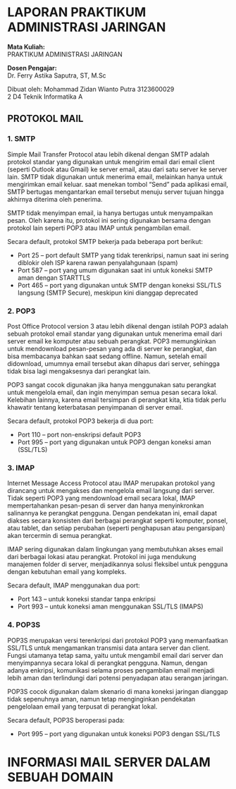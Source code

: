 # LAPORAN PRAKTIKUM ADMINISTRASI JARINGAN

**Mata Kuliah:**  
PRAKTIKUM ADMINISTRASI JARINGAN

**Dosen Pengajar:**  
Dr. Ferry Astika Saputra, ST, M.Sc

Dibuat oleh:
Mohammad Zidan Wianto Putra 3123600029  
2 D4 Teknik Informatika A  


## PROTOKOL MAIL
### 1. SMTP 
Simple Mail Transfer Protocol atau lebih dikenal dengan SMTP adalah protokol standar yang digunakan untuk mengirim email dari email client (seperti Outlook atau Gmail) ke server email, atau dari satu server ke server lain. SMTP tidak digunakan untuk menerima email, melainkan hanya untuk mengirimkan email keluar. saat menekan tombol “Send” pada aplikasi email, SMTP bertugas mengantarkan email tersebut menuju server tujuan hingga akhirnya diterima oleh penerima.

SMTP tidak menyimpan email, ia hanya bertugas untuk menyampaikan pesan. Oleh karena itu, protokol ini sering digunakan bersama dengan protokol lain seperti POP3 atau IMAP untuk pengambilan email.

Secara default, protokol SMTP bekerja pada beberapa port berikut:

- Port 25 – port default SMTP yang tidak terenkripsi, namun saat ini sering diblokir oleh ISP karena rawan penyalahgunaan (spam)
- Port 587 – port yang umum digunakan saat ini untuk koneksi SMTP aman dengan STARTTLS
- Port 465 – port yang digunakan untuk SMTP dengan koneksi SSL/TLS langsung (SMTP Secure), meskipun kini dianggap deprecated

### 2. POP3
Post Office Protocol version 3 atau lebih dikenal dengan istilah POP3 adalah sebuah protokol email standar yang digunakan untuk menerima email dari server email ke komputer atau sebuah perangkat. POP3 memungkinkan untuk mendownload pesan-pesan yang ada di server ke perangkat, dan bisa membacanya bahkan saat sedang offline. Namun, setelah email didownload, umumnya email tersebut akan dihapus dari server, sehingga tidak bisa lagi mengaksesnya dari perangkat lain.

POP3 sangat cocok digunakan jika hanya menggunakan satu perangkat untuk mengelola email, dan ingin menyimpan semua pesan secara lokal. Kelebihan lainnya, karena email tersimpan di perangkat kita, ktia tidak perlu khawatir tentang keterbatasan penyimpanan di server email.

Secara default, protokol POP3 bekerja di dua port:

- Port 110 – port non-enskripsi default POP3
- Port 995 – port yang digunakan untuk POP3 dengan koneksi aman (SSL/TLS)

### 3. IMAP
Internet Message Access Protocol atau IMAP merupakan protokol yang dirancang untuk mengakses dan mengelola email langsung dari server. Tidak seperti POP3 yang mendownload email secara lokal, IMAP mempertahankan pesan-pesan di server dan hanya menyinkronkan salinannya ke perangkat pengguna. Dengan pendekatan ini, email dapat diakses secara konsisten dari berbagai perangkat seperti komputer, ponsel, atau tablet, dan setiap perubahan (seperti penghapusan atau pengarsipan) akan tercermin di semua perangkat.

IMAP sering digunakan dalam lingkungan yang membutuhkan akses email dari berbagai lokasi atau perangkat. Protokol ini juga mendukung manajemen folder di server, menjadikannya solusi fleksibel untuk pengguna dengan kebutuhan email yang kompleks.

Secara default, IMAP menggunakan dua port:

- Port 143 – untuk koneksi standar tanpa enkripsi
- Port 993 – untuk koneksi aman menggunakan SSL/TLS (IMAPS)

### 4. POP3S
POP3S merupakan versi terenkripsi dari protokol POP3 yang memanfaatkan SSL/TLS untuk mengamankan transmisi data antara server dan client. Fungsi utamanya tetap sama, yaitu untuk mengambil email dari server dan menyimpannya secara lokal di perangkat pengguna. Namun, dengan adanya enkripsi, komunikasi selama proses pengambilan email menjadi lebih aman dan terlindungi dari potensi penyadapan atau serangan jaringan.

POP3S cocok digunakan dalam skenario di mana koneksi jaringan dianggap tidak sepenuhnya aman, namun tetap menginginkan pendekatan pengelolaan email yang terpusat di perangkat lokal.

Secara default, POP3S beroperasi pada:

- Port 995 – port yang digunakan untuk koneksi POP3 dengan SSL/TLS

# INFORMASI MAIL SERVER DALAM SEBUAH DOMAIN
